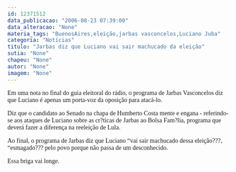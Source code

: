 ```yaml
---
id: 12371512
data_publicacao: "2006-08-23 07:39:00"
data_alteracao: "None"
materia_tags: "BuenosAires,eleição,jarbas vasconcelos,Luciano Juba"
categoria: "Notícias"
titulo: "Jarbas diz que Luciano vai sair machucado da eleição"
sutia: "None"
chapeu: "None"
autor: "None"
imagem: "None"
---
```

<p><P><FONT face=Verdana>Em uma nota no final do guia eleitoral do rádio, o programa de Jarbas Vasconcelos diz que Luciano é apenas um porta-voz da oposição para atacá-lo.</FONT></P></p>
<p><P><FONT face=Verdana>Diz que o candidato ao Senado na chapa de Humberto Costa mente e engana - referindo-se aos ataques de Luciano sobre as cr?ticas de Jarbas ao Bolsa Fam?lia, programa que deverá fazer a diferença na reeleição de Lula.</FONT></P></p>
<p><P><FONT face=Verdana>Ao final, o programa de Jarbas diz que Luciano “vai sair machucado dessa eleição???, “esmagado??? pelo povo porque não passa de um desconhecido.</FONT></P></p>
<p><P><FONT face=Verdana>Essa briga vai longe.</FONT></P> </p>
